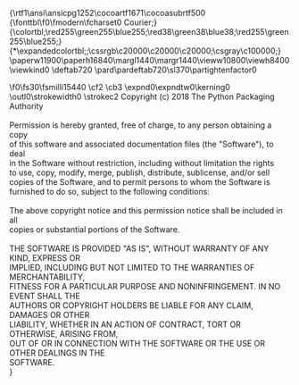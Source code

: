 {\rtf1\ansi\ansicpg1252\cocoartf1671\cocoasubrtf500
{\fonttbl\f0\fmodern\fcharset0 Courier;}
{\colortbl;\red255\green255\blue255;\red38\green38\blue38;\red255\green255\blue255;}
{\*\expandedcolortbl;;\cssrgb\c20000\c20000\c20000;\csgray\c100000;}
\paperw11900\paperh16840\margl1440\margr1440\vieww10800\viewh8400\viewkind0
\deftab720
\pard\pardeftab720\sl370\partightenfactor0

\f0\fs30\fsmilli15440 \cf2 \cb3 \expnd0\expndtw0\kerning0
\outl0\strokewidth0 \strokec2 Copyright (c) 2018 The Python Packaging Authority\
\
Permission is hereby granted, free of charge, to any person obtaining a copy\
of this software and associated documentation files (the "Software"), to deal\
in the Software without restriction, including without limitation the rights\
to use, copy, modify, merge, publish, distribute, sublicense, and/or sell\
copies of the Software, and to permit persons to whom the Software is\
furnished to do so, subject to the following conditions:\
\
The above copyright notice and this permission notice shall be included in all\
copies or substantial portions of the Software.\
\
THE SOFTWARE IS PROVIDED "AS IS", WITHOUT WARRANTY OF ANY KIND, EXPRESS OR\
IMPLIED, INCLUDING BUT NOT LIMITED TO THE WARRANTIES OF MERCHANTABILITY,\
FITNESS FOR A PARTICULAR PURPOSE AND NONINFRINGEMENT. IN NO EVENT SHALL THE\
AUTHORS OR COPYRIGHT HOLDERS BE LIABLE FOR ANY CLAIM, DAMAGES OR OTHER\
LIABILITY, WHETHER IN AN ACTION OF CONTRACT, TORT OR OTHERWISE, ARISING FROM,\
OUT OF OR IN CONNECTION WITH THE SOFTWARE OR THE USE OR OTHER DEALINGS IN THE\
SOFTWARE.\
}